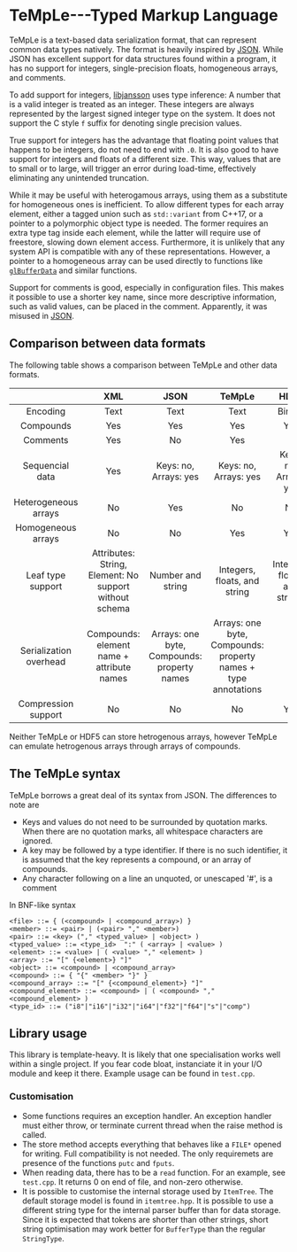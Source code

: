 TeMpLe---Typed Markup Language
==============================

TeMpLe is a text-based data serialization format, that can represent common data types natively. The  format is heavily inspired by [JSON][1]. While JSON has excellent support for data structures found within a program, it has no support for integers, single-precision floats, homogeneous arrays, and comments.

To add support for integers, [libjansson][2] uses type inference: A number that is a valid integer is treated as an integer. These integers are always represented by the largest signed integer type on the system. It does not support the C style `f` suffix for denoting single precision values.

True support for integers has the advantage that floating point values that happens to be integers, do not need to end with `.0`. It is also good to have support for integers and floats of a different size. This way, values that are to small or to large, will trigger an error during load-time, effectively eliminating any unintended truncation.

While it may be useful with heterogamous arrays, using them as a substitute for homogeneous ones is inefficient. To allow different types for each array element, either a tagged union such as `std::variant` from C++17, or a pointer to a polymorphic object type is needed. The former requires an extra type tag inside each element, while the latter will require use of freestore, slowing down element access. Furthermore, it is unlikely that any system API is compatible with any of these representations. However, a pointer to a homogeneous array can be used directly to functions like [`glBufferData`][3] and similar functions.

Support for comments is good, especially in configuration files. This makes it possible to use a shorter key name, since more descriptive information, such as valid values, can be placed in the comment. Apparently, it was misused in [JSON][4].

Comparison between data formats
-------------------------------

The following table shows a comparison between TeMpLe and other data formats.

|  | XML | JSON | TeMpLe | HDF5 |
|:----------------------:|:-----------------------------------------:|:-------------------------------------------:|:--------------------------------------------------------------:|:-----------------------------:|
| Encoding | Text | Text | Text | Binary |
| Compounds | Yes | Yes | Yes | Yes |
| Comments | Yes | No | Yes | ? |
| Sequencial data | Yes | Keys: no, Arrays: yes | Keys: no, Arrays: yes | Keys: no, Arrays: yes |
| Heterogeneous arrays | No | Yes | No | No |
| Homogeneous arrays | No | No | Yes | Yes |
| Leaf type support | Attributes: String, Element: No support without schema | Number and string | Integers, floats, and string | Integers, floats, and strings |
| Serialization overhead | Compounds: element name + attribute names | Arrays: one byte, Compounds: property names | Arrays: one byte, Compounds: property names + type annotations | ? |
| Compression support | No | No | No | Yes|

Neither TeMpLe or HDF5 can store hetrogenous arrays, however TeMpLe can emulate hetrogenous arrays through arrays of compounds.

The TeMpLe syntax
-----------------
TeMpLe borrows a great deal of its syntax from JSON. The differences to note are

 * Keys and values do not need to be surrounded by quotation marks. When there are no quotation marks, all whitespace characters are ignored.
 * A key may be followed by a type identifier. If there is no such identifier, it is assumed that the key represents a compound, or an array of compounds.
 * Any character following on a line an unquoted, or unescaped '#', is a comment

In BNF-like syntax

	<file> ::= { (<compound> | <compound_array>) }
	<member> ::= <pair> | (<pair> "," <member>)
	<pair> ::= <key> ("," <typed_value> | <object> )
	<typed_value> ::= <type_id>  ":" ( <array> | <value> )
	<element> ::= <value> | ( <value> "," <element> )
	<array> ::= "[" {<element>} "]"
	<object> ::= <compound> | <compound_array>
	<compound> ::= { "{" <member> "}" }
	<compound_array> ::= "[" {<compound_element>} "]"
	<compound_element> ::= <compound> | ( <compound> "," <compound_element> )
	<type_id> ::= ("i8"|"i16"|"i32"|"i64"|"f32"|"f64"|"s"|"comp")


Library usage
-------------
This library is template-heavy. It is likely that one specialisation works well within a single project. If you fear code bloat, instanciate it in your I/O module and keep it there. Example usage can be found in `test.cpp`.

### Customisation

 * Some functions requires an exception handler. An exception handler must either throw, or terminate current thread when the raise method is called.
 * The store method accepts everything that behaves like a `FILE*` opened for writing. Full compatibility is not needed. The only requiremets are presence of the functions `putc` and `fputs`.
 * When reading data, there has to be a `read` function. For an example, see `test.cpp`. It returns 0 on end of file, and non-zero otherwise.
 * It is possible to customise the internal storage used by `ItemTree`. The default storage model is found in `itemtree.hpp`. It is possible to use a different string type for the internal parser buffer than for data storage. Since it is expected that tokens are shorter than other strings, short string optimisation may work better for `BufferType` than the regular `StringType`.

[1]: https://tools.ietf.org/html/rfc7159
[2]: http://www.digip.org/jansson/
[3]: https://www.opengl.org/sdk/docs/man4/html/glBufferData.xhtml
[4]: https://plus.google.com/+DouglasCrockfordEsq/posts/RK8qyGVaGSr
